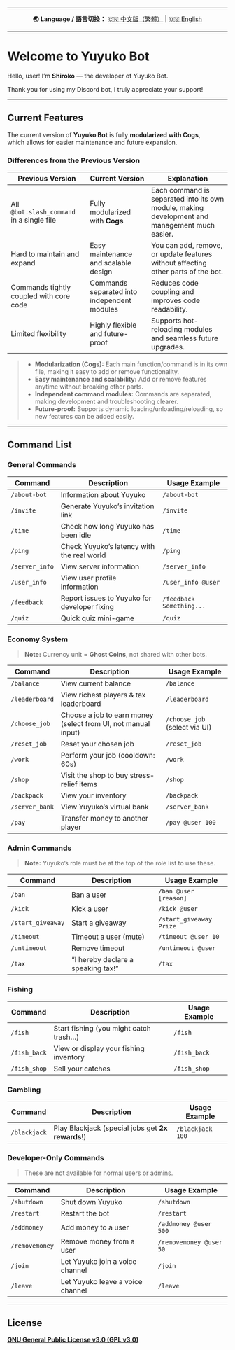 <div align="center">

<hr>

<p>
  <strong>🌏 Language / 語言切換：</strong>
  <a href="doc/README.zh-tw.md">🇨🇳 中文版（繁體）</a> | 
  <a href="README.md">🇺🇸 English</a>
</p>

<hr>

</div>

# Welcome to Yuyuko Bot

Hello, user! I’m **Shiroko** — the developer of Yuyuko Bot.

Thank you for using my Discord bot, I truly appreciate your support!

---

## Current Features

The current version of **Yuyuko Bot** is fully **modularized with Cogs**,  
which allows for easier maintenance and future expansion.

### Differences from the Previous Version

| Previous Version                                 | Current Version                                   | Explanation                                                                                  |
| ------------------------------------------------ | ------------------------------------------------- | -------------------------------------------------------------------------------------------- |
| All `@bot.slash_command` in a single file        | Fully modularized with **Cogs**                   | Each command is separated into its own module, making development and management much easier. |
| Hard to maintain and expand                      | Easy maintenance and scalable design              | You can add, remove, or update features without affecting other parts of the bot.             |
| Commands tightly coupled with core code          | Commands separated into independent modules       | Reduces code coupling and improves code readability.                                         |
| Limited flexibility                             | Highly flexible and future-proof                  | Supports hot-reloading modules and seamless future upgrades.                                 |

> - **Modularization (Cogs):** Each main function/command is in its own file, making it easy to add or remove functionality.
> - **Easy maintenance and scalability:** Add or remove features anytime without breaking other parts.
> - **Independent command modules:** Commands are separated, making development and troubleshooting clearer.
> - **Future-proof:** Supports dynamic loading/unloading/reloading, so new features can be added easily.

---

## Command List

### General Commands

| Command        | Description                                  | Usage Example             |
| -------------- | -------------------------------------------- | ------------------------- |
| `/about-bot`   | Information about Yuyuko                     | `/about-bot`              |
| `/invite`      | Generate Yuyuko’s invitation link            | `/invite`                 |
| `/time`        | Check how long Yuyuko has been idle          | `/time`                   |
| `/ping`        | Check Yuyuko’s latency with the real world   | `/ping`                   |
| `/server_info` | View server information                      | `/server_info`            |
| `/user_info`   | View user profile information                | `/user_info @user`        |
| `/feedback`    | Report issues to Yuyuko for developer fixing | `/feedback Something...`  |
| `/quiz`        | Quick quiz mini-game                         | `/quiz`                   |

### Economy System

> **Note:** Currency unit = **Ghost Coins**, not shared with other bots.

| Command        | Description                                            | Usage Example                |
| -------------- | ------------------------------------------------------ | ---------------------------- |
| `/balance`     | View current balance                                   | `/balance`                   |
| `/leaderboard` | View richest players & tax leaderboard                 | `/leaderboard`               |
| `/choose_job`  | Choose a job to earn money (select from UI, not manual input)  | `/choose_job` (select via UI) |
| `/reset_job`   | Reset your chosen job                                  | `/reset_job`                 |
| `/work`        | Perform your job (cooldown: 60s)                       | `/work`                      |
| `/shop`        | Visit the shop to buy stress-relief items              | `/shop`                      |
| `/backpack`    | View your inventory                                    | `/backpack`                  |
| `/server_bank` | View Yuyuko’s virtual bank                             | `/server_bank`               |
| `/pay`         | Transfer money to another player                       | `/pay @user 100`             |

### Admin Commands

> **Note:** Yuyuko’s role must be at the top of the role list to use these.

| Command           | Description           | Usage Example          |
| ----------------- | --------------------- | ---------------------- |
| `/ban`            | Ban a user            | `/ban @user [reason]`  |
| `/kick`           | Kick a user           | `/kick @user`          |
| `/start_giveaway` | Start a giveaway      | `/start_giveaway Prize`|
| `/timeout`        | Timeout a user (mute) | `/timeout @user 10`    |
| `/untimeout`      | Remove timeout        | `/untimeout @user`     |
| `/tax`         | “I hereby declare a speaking tax!” | `/tax`       |

### Fishing

| Command      | Description                            | Usage Example      |
| ------------ | -------------------------------------- | ------------------ |
| `/fish`      | Start fishing (you might catch trash…) | `/fish`            |
| `/fish_back` | View or display your fishing inventory | `/fish_back`       |
| `/fish_shop` | Sell your catches                      | `/fish_shop`       |

### Gambling

| Command      | Description                                       | Usage Example        |
| ------------ | ------------------------------------------------- | -------------------- |
| `/blackjack` | Play Blackjack (special jobs get **2x rewards**!) | `/blackjack 100`     |

### Developer-Only Commands

> These are not available for normal users or admins.

| Command        | Description                        | Usage Example          |
| -------------- | ---------------------------------- | ---------------------- |
| `/shutdown`    | Shut down Yuyuko                   | `/shutdown`            |
| `/restart`     | Restart the bot                    | `/restart`             |
| `/addmoney`    | Add money to a user                | `/addmoney @user 500`  |
| `/removemoney` | Remove money from a user           | `/removemoney @user 50`|
| `/join`        | Let Yuyuko join a voice channel    | `/join`                |
| `/leave`       | Let Yuyuko leave a voice channel   | `/leave`               |

---

## License

[**GNU General Public License v3.0 (GPL v3.0)**](./LICENSE)
